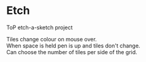 # Etch

ToP etch-a-sketch project

Tiles change colour on mouse over.\
When space is held pen is up and tiles don't change.\
Can choose the number of tiles per side of the grid.
